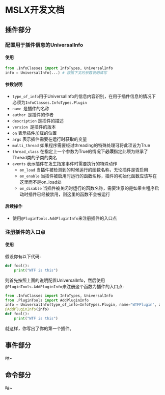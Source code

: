 # MSLX开发文档

## 插件部分

### 配置用于插件信息的UniversalInfo

#### 使用

```python
from .InfoClasses import InfoTypes, UniversalInfo
info = UniversalInfo(...) # 按照下文的参数说明填写
```

#### 参数说明

- ```type_of_info```用于UniversalInfo的信息内容识别，在用于插件信息的情况下必须为```InfoClasses.InfoTypes.Plugin```
- ```name ```是插件的名称
- ```author ```是插件的作者
- ```description``` 是插件的描述
- ```version ```是插件的版本
- ```on``` 表示插件加载的位置
- ```args``` 表示插件需要在运行时获取的变量
- ```multi_thread``` 如果程序需要经过threading的特殊处理可将此项设为True
- ```thread_class``` 在指定上一个参数为True的情况下**必须**指定此项为继承了Thread类的子类的类名
- ```events``` 表示插件在发生指定事件时需要执行的特殊动作
    - ```on_load``` 当插件被检测到的时候运行的函数名称，无论插件是否启用
    - ```on_enable``` 当插件被启用时运行的函数名称，插件的初始化函数应该写在这里而不是on_load处
    - ```on_disable``` 当插件被关闭时运行的函数名称，需要注意的是如果主程序启动时插件已经被禁用，则这里的函数不会被运行

#### 后续操作

- 使用```@PluginTools.AddPluginInfo```来注册插件的入口点

### 注册插件的入口点

#### 使用

假设你有以下代码:

```python
def fool():
    print("WTF is this")
```

则首先按照上面的说明配置UniversalInfo，然后使用```@PluginTools.AddPluginInfo```来注册这个函数为插件的入口点:

```python
from .InfoClasses import InfoTypes, UniversalInfo
from .PluginTools import AddPluginInfo
info = UniversalInfo(type_of_info=InfoTypes.Plugin, name="WTFPlugin", author="You")
@AddPluginInfo(info)
def fool():
    print("WTF is this")
```

就这样，你写出了你的第一个插件。

## 事件部分

咕~

## 命令部分

咕~